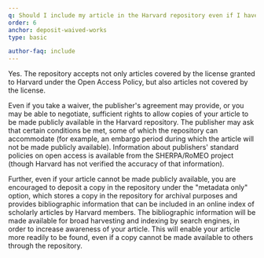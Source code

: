 ```yaml
---
q: Should I include my article in the Harvard repository even if I have gotten a waiver for it?
order: 6
anchor: deposit-waived-works
type: basic

author-faq: include
---
```


Yes. The repository accepts not only articles covered by the license granted to Harvard under the Open Access Policy, but also articles not covered by the license.

Even if you take a waiver, the publisher's agreement may provide, or you may be able to negotiate, sufficient rights to allow copies of your article to be made publicly available in the Harvard repository. The publisher may ask that certain conditions be met, some of which the repository can accommodate (for example, an embargo period during which the article will not be made publicly available). Information about publishers' standard policies on open access is available from the SHERPA/RoMEO project (though Harvard has not verified the accuracy of that information).

Further, even if your article cannot be made publicly available, you are encouraged to deposit a copy in the repository under the "metadata only" option, which stores a copy in the repository for archival purposes and provides bibliographic information that can be included in an online index of scholarly articles by Harvard members. The bibliographic information will be made available for broad harvesting and indexing by search engines, in order to increase awareness of your article. This will enable your article more readily to be found, even if a copy cannot be made available to others through the repository.
